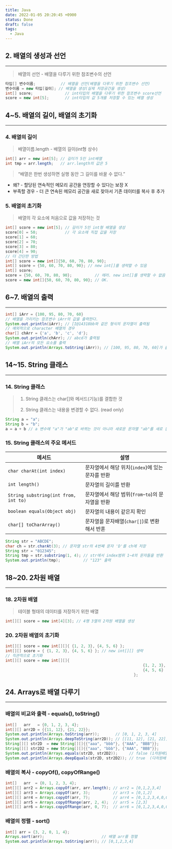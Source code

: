 ```yaml
---
title: Java
date: 2022-01-05 20:20:45 +0900
status: Done
draft: false
tags:
  - Java
---
```

## 2. 배열의 생성과 선언
---
> 배열의 선언 - 배열을 다루기 위한 참조변수의 선언
> 
```java
타입[] 변수이름;           // 배열을 선언(배열을 다루기 위한 참조변수 선언)
변수이름 = new 타입[길이]; // 배열을 생성(실제 저장공간을 생성)
int[] score;              // int타입의 배열을 다루기 위한 참조변수 score선언
score = new int[5];       // int타입의 값 5개를 저장할 수 있는 배열 생성
```
## 4~5. 배열의 길이, 배열의 초기화
---
### 4. 배열의 길이
> 배열이름.length - 배열의 길이(int형 상수)
> 
```java
int[] arr = new int[5]; // 길이가 5인 int배열
int tmp = arr.length;   // arr.length의 값은 5
```
> “배열은 한번 생성하면 실행 동안 그 길이를 바꿀 수 없다.”
> 
- 왜? - 할당된 연속적인 메모리 공간을 연장할 수 있다는 보장 X
- 부족할 경우 - 더 큰 연속된 메모리 공간을 새로 찾아서 기존 데이터를 복사 후 추가
### 5. 배열의 초기화
> 배열의 각 요소에 처음으로 값을 저장하는 것
> 
```java
int[] score = new int[5]; // 길이가 5인 int형 배열을 생성
score[0] = 50;            // 각 요소에 직접 값을 저장
score[1] = 60;
score[2] = 70;
score[3] = 80;
score[4] = 90;
// 더 간단한 방법
int[] score = new int[]{50, 60, 70, 80, 90};
int[] score = {50, 60, 70, 80, 90}; // new int[]를 생략할 수 있음
int[] score;
score = {50, 60, 70, 80, 90};          // 에러. new int[]를 생략할 수 없음
score = new int[]{50, 60, 70, 80, 90}; // OK.
```
## 6~7. 배열의 출력
---
```java
int[] iArr = {100, 95, 80, 70, 60}
// 배열을 가리키는 참조변수 iArr의 값을 출력한다.
System.out.println(iArr); // [I@14318bb와 같은 형식의 문자열이 출력됨
// 예외적으로 character 배열의 경우
char[] chArr = {'a', 'b', 'c', 'd'};
System.out.println(chArr); // abcd가 출력됨
// 배열 iArr의 모든 요소를 출력
System.out.println(Arrays.toString(iArr)); // [100, 95, 80, 70, 60]가 출력됨
```
## 14~15. String 클래스
---
### 14. String 클래스
> 1. String 클래스는 char[]와 메서드(기능)를 결합한 것
> 
> 2. String 클래스는 내용을 변경할 수 없다. (read only)
> 
```java
String a = "a";
String b = "b";
a = a + b // a 변수에 "a"가 "ab"로 바뀌는 것이 아니라 새로운 문자열 "ab"를 새로 참조
```
### 15. String 클래스의 주요 메서드
| 메서드 | 설명 |
| --- | --- |
| `char charAt(int index)` | 문자열에서 해당 위치(`index`)에 있는 문자를 반환 |
| `int length()` | 문자열의 길이를 반환 |
| `String substring(int from, int to)` | 문자열에서 해당 범위(`from~to`)의 문자열을 반환 |
| `boolean equals(Object obj)` | 문자열의 내용이 같은지 확인 |
| `char[] toCharArray()` | 문자열을 문자배열(`char[]`)로 변환해서 반혼 |
```java
String str = "ABCDE";
char ch = str.charAt(3); // 문자열 str의 4번째 문자 'D'를 ch에 저장
String str = "012345";
String tmp = str.substring(1, 4); // str에서 index범위 1~4의 문자들을 반환
System.out.println(tmp);          // "123" 출력
```
## 18~20. 2차원 배열
---
### 18. 2차원 배열
> 테이블 형태의 데이터를 저장하기 위한 배열
> 
```java
int[][] score = new int[4][3]; // 4행 3열의 2차원 배열을 생성
```
### 20. 2차원 배열의 초기화
```java
int[][] score = new int[][]{ {1, 2, 3}, {4, 5, 6} };
int[][] score = { {1, 2, 3}, {4, 5, 6} }; // new int[][] 생략
// 직관적으로 초기화
int[][] score = new int[][]{
															{1, 2, 3},
															{4, 5, 6}
														};
```
## 24. Arrays로 배열 다루기
---
### 배열의 비교와 출력 - equals(), toString()
```java
int[]   arr   = {0, 1, 2, 3, 4};
int[][] arr2D = {{11, 12}, {21, 22}};
System.out.println(Arrays.toString(arr));       // [0, 1, 2, 3, 4]
System.out.println(Arrays.deepToString(arr2D)); // [[11, 12], [21, 22]]
String[][] str2D  = new String[][]{{"aaa", "bbb"}, {"AAA", "BBB"}};
String[][] str2D2 = new String[][]{{"aaa", "bbb"}, {"AAA", "BBB"}};
System.out.println(Arrays.equals(str2D, str2D2));     // false (1차원배열 비교 가능)
System.out.println(Arrays.deepEquals(str2D, str2D2)); // true  (다차원배열 비교 가능)
```
### 배열의 복사 - copyOf(), copyOfRange()
```java
int[]   arr  = {0, 1, 2, 3, 4};
int[][] arr2 = Arrays.copyOf(arr, arr.length); // arr2 = [0,1,2,3,4]
int[][] arr3 = Arrays.copyOf(arr, 3);          // arr3 = [0,1,2]
int[][] arr4 = Arrays.copyOf(arr, 7);          // arr4 = [0,1,2,3,4,0,0]
int[][] arr5 = Arrays.copyOfRange(arr, 2, 4);  // arr5 = [2,3]
int[][] arr6 = Arrays.copyOfRange(arr, 0, 7);  // arr6 = [0,1,2,3,4,0,0]
```
### 배열의 정렬 - sort()
```java
int[] arr = {3, 2, 0, 1, 4};
Arrays.sort(arr);                         // 배열 arr를 정렬
System.out.println(Arrays.toString(arr)); // [0,1,2,3,4]
```
